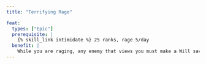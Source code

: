 ```yaml
---
title: "Terrifying Rage"

feat:
  types: ["Epic"]
  prerequisite: |
    {% skill_link intimidate %} 25 ranks, rage 5/day
  benefit: |
    While you are raging, any enemy that views you must make a Will save opposed by your Intimidate check of become panicked (if it have HD less than your character level) or shaken (if it has HD equal to or up to twice your character level) for 4d6 rounds. An enemy with Hit Dice greater than twice your character level is not affected by this feat.
---
```

